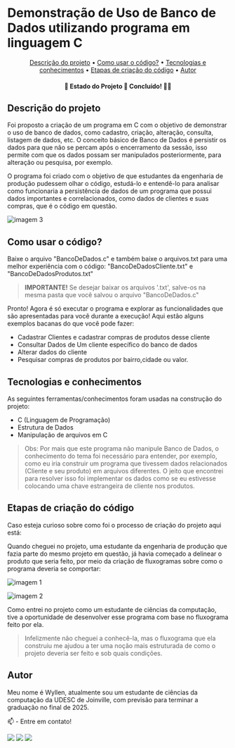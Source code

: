 # Demonstração de Uso de Banco de Dados utilizando programa em linguagem C
<p align="center">
 <a href="## Descrição do projeto">Descrição do projeto</a> •
 <a href="## Como usar o código?">Como usar o código?</a> • 
 <a href="#Tecnologias e conhecimentos">Tecnologias e conhecimentos</a> • 
 <a href="#Etapas de criação do código">Etapas de criação do código</a> • 
 <a href="#Autor">Autor</a>  
</p>

<h4 align="center"> 
	🚧  Estado do Projeto 🚧  Concluído! 🚀🥳
</h4>

## Descrição do projeto
Foi proposto a criação de um programa em C com o objetivo de demonstrar o uso de banco de dados, como cadastro, criação, alteração, consulta, listagem de dados, etc. O conceito básico de Banco de Dados é persistir os dados para que não se percam após o encerramento da sessão, isso permite com que os dados possam ser manipulados posteriormente, para alteração ou pesquisa, por exemplo.

O programa foi criado com o objetivo de que estudantes da engenharia de produção pudessem olhar o código, estudá-lo e entendê-lo para analisar como funcionaria a persistência de dados de um programa que possui dados importantes e correlacionados, como dados de clientes e suas compras, que é o código em questão.

![imagem 3](https://user-images.githubusercontent.com/74624671/201502543-50226007-321e-4c0f-8f6a-92e6dbf4fb39.png)

  
## Como usar o código?
   Baixe o arquivo "BancoDeDados.c" e também baixe o arquivos.txt para uma melhor experiência com o código: "BancoDeDadosCliente.txt" e "BancoDeDadosProdutos.txt"
    
 > **IMPORTANTE!** Se desejar baixar os arquivos '.txt', salve-os na mesma pasta que você salvou o arquivo "BancoDeDados.c"
 
  Pronto! Agora é só executar o programa e explorar as funcionalidades que são apresentadas para você durante a execução! Aqui estão alguns exemplos bacanas do que você pode fazer:
   - Cadastrar Clientes e cadastrar compras de produtos desse cliente
   - Consultar Dados de Um cliente específico do banco de dados
   - Alterar dados do cliente
   - Pesquisar compras de produtos por bairro,cidade ou valor.

## Tecnologias e conhecimentos
As seguintes ferramentas/conhecimentos foram usadas na construção do projeto:
- C (Linguagem de Programação) 
- Estrutura de Dados
- Manipulação de arquivos em C
> Obs: Por mais que este programa não manipule Banco de Dados, o conhecimento do tema foi necessário para entender, por exemplo, como eu iria construir um programa que tivessem dados relacionados (Cliente e seu produto) em arquivos diferentes. O jeito que encontrei para resolver isso foi implementar os dados como se eu estivesse colocando uma chave estrangeira de cliente nos produtos.
  
  
  
 ## Etapas de criação do código
  Caso esteja curioso sobre como foi o processo de criação do projeto aqui está:
  
  Quando cheguei no projeto, uma estudante da engenharia de produção que fazia parte do mesmo projeto em questão, já havia começado a delinear o produto que seria feito, por meio da criação de fluxogramas sobre como o programa deveria se comportar:
  
  ![imagem 1](https://user-images.githubusercontent.com/74624671/201501748-37af4563-6c10-4758-9dc0-187c8d1251bb.jpg)
  
  ![imagem 2](https://user-images.githubusercontent.com/74624671/201501754-21d8e28e-5bde-4f7a-a43d-5c9bb8a6f6c5.jpg)
  
  
  Como entrei no projeto como um estudante de ciências da computação, tive a oportunidade de desenvolver esse programa com base no fluxograma feito por ela. 
  
  > Infelizmente não cheguei a conhecê-la, mas o fluxograma que ela construiu me ajudou a ter uma noção mais estruturada de como o projeto deveria ser feito e sob quais condições. 



  
## Autor
  Meu nome é Wyllen, atualmente sou um estudante de ciências da computação da UDESC de Joinville, com previsão para terminar a graduação no final de 2025.
  
  📫 - Entre em contato!
<div>
<a href="https://instagram.com/wyllen_brito/" target="_blank"><img src="https://img.shields.io/badge/-Instagram-%23E4405F?style=for-the-badge&logo=instagram&logoColor=white" target="_blank"></a>
<a href = "mailto:wyllen2015@gmail.com"><img src="https://img.shields.io/badge/Gmail-D14836?style=for-the-badge&logo=gmail&logoColor=white" target="_blank"></a>
<a href="https://www.linkedin.com/in/wyllen-brito/" target="_blank"><img src="https://img.shields.io/badge/-LinkedIn-%230077B5?style=for-the-badge&logo=linkedin&logoColor=white" target="_blank"></a>   
</div>

